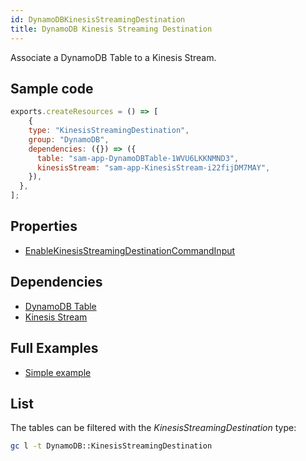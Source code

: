 ```yaml
---
id: DynamoDBKinesisStreamingDestination
title: DynamoDB Kinesis Streaming Destination
---
```


Associate a DynamoDB Table to a Kinesis Stream.

## Sample code

```js
exports.createResources = () => [
    {
    type: "KinesisStreamingDestination",
    group: "DynamoDB",
    dependencies: ({}) => ({
      table: "sam-app-DynamoDBTable-1WVU6LKKNMND3",
      kinesisStream: "sam-app-KinesisStream-i22fijDM7MAY",
    }),
  },
];
```

## Properties

- [EnableKinesisStreamingDestinationCommandInput](https://docs.aws.amazon.com/AWSJavaScriptSDK/v3/latest/clients/client-dynamodb/interfaces/enablekinesisstreamingdestinationcommandinput.html)

## Dependencies

- [DynamoDB Table](./Table.md)
- [Kinesis Stream](../Kinesis/Stream.md)

## Full Examples

- [Simple example](https://github.com/grucloud/grucloud/tree/main/examples/aws/serverless-patterns/dynamodb-kinesis)

## List

The tables can be filtered with the _KinesisStreamingDestination_ type:

```sh
gc l -t DynamoDB::KinesisStreamingDestination
```

```txt
```
